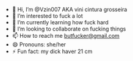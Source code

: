 - 👋 Hi, I’m @Vzin007 AKA vini cintura grosseira
- 👀 I’m interested to fuck a lot
- 🌱 I’m currently learning how fuck hard
- 💞️ I’m looking to collaborate on fucking things
- 📫 How to reach me butfucker@gmail.com
- 😄 Pronouns: she/her
- ⚡ Fun fact: my dick haver 21 cm 

<!---
Vzin007/Vzin007 is a ✨ special ✨ repository because its `README.md` (this file) appears on your GitHub profile.
You can click the Preview link to take a look at your changes.
--->
